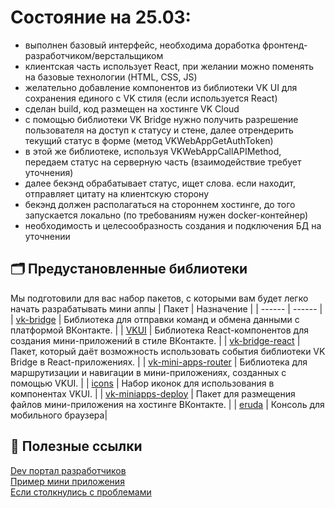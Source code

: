 
# Состояние на 25.03:
 - выполнен базовый интерфейс, необходима доработка фронтенд-разработчиком/верстальщиком
 - клиентская часть использует React, при желании можно поменять на базовые технологии (HTML, CSS, JS) 
 - желательно добавление компонентов из библиотеки VK UI для сохранения единого с VK стиля (если используется React)
 - сделан build, код размещен на хостинге VK Cloud
 - с помощью библиотеки VK Bridge нужно получить разрешение пользователя на доступ к статусу и стене, далее отрендерить текущий статус в форме (метод VKWebAppGetAuthToken)
 - в этой же библиотеке, используя VKWebAppCallAPIMethod, передаем статус на серверную часть (взаимодействие требует уточнения)
 - далее бекэнд обрабатывает статус, ищет слова. если находит, отправляет цитату на клиентскую сторону
 - бекэнд должен располагаться на стороннем хостинге, до того запускается локально (по требованиям нужен docker-контейнер)
 - необходимость и целесообразность создания и подключения БД на уточнении

## 🗂️ Предустановленные библиотеки

Мы подготовили для вас набор пакетов, с которыми вам будет легко начать разрабатывать мини аппы
| Пакет | Назначение |
| ------ | ------ |
| [vk-bridge](https://dev.vk.com/ru/mini-apps/bridge) | Библиотека для отправки команд и обмена данными с платформой ВКонтакте. |
| [VKUI](https://vkcom.github.io/VKUI/) | Библиотека React-компонентов для создания мини-приложений в стиле ВКонтакте. |
| [vk-bridge-react](https://www.npmjs.com/package/@vkontakte/vk-bridge-react) | Пакет, который даёт возможность использовать события библиотеки VK Bridge в React-приложениях. |
| [vk-mini-apps-router](https://dev.vk.com/ru/libraries/router) | Библиотека для маршрутизации и навигации в мини-приложениях, созданных с помощью VKUI. |
| [icons](https://vkcom.github.io/icons/) | Набор иконок для использования в компонентах VKUI. |
| [vk-miniapps-deploy](https://dev.vk.com/ru/mini-apps/development/hosting) | Пакет для размещения файлов мини-приложения на хостинге ВКонтакте. |
| [eruda](https://www.npmjs.com/package/eruda) | Консоль для мобильного браузера|

## 📎 Полезные ссылки

[Dev портал разработчиков](https://dev.vk.com/ru)  
[Пример мини приложения](https://dev.vk.com/ru/mini-apps/examples/shop)  
[Если столкнулись с проблемами](https://github.com/VKCOM/create-vk-mini-app/issues)
